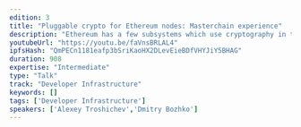 ```yaml
---
edition: 3
title: "Pluggable crypto for Ethereum nodes: Masterchain experience"
description: "Ethereum has a few subsystems which use cryptography in their core functionality: 1. Transaction processing system, 2. P2P node communication, 3. EVM (Ethereum Virtual Machine), 4. Mining. So far all these systems use only one crypto library but they use it in different ways. We have developed an extra crypto-layer, which makes crypto to work as an additional abstract layer. The extra-crypto layer is completely transparent for all ethereum logic. It allows to switch crypto-algorithms to use in Ethereum."
youtubeUrl: "https://youtu.be/faVnsBRLAL4"
ipfsHash: "QmPECn1181eafp3bSriKaoHX2DLevEieBDfVHYJiY5BHAG"
duration: 908
expertise: "Intermediate"
type: "Talk"
track: "Developer Infrastructure"
keywords: []
tags: ['Developer Infrastructure']
speakers: ['Alexey Troshichev','Dmitry Bozhko']
---
```

